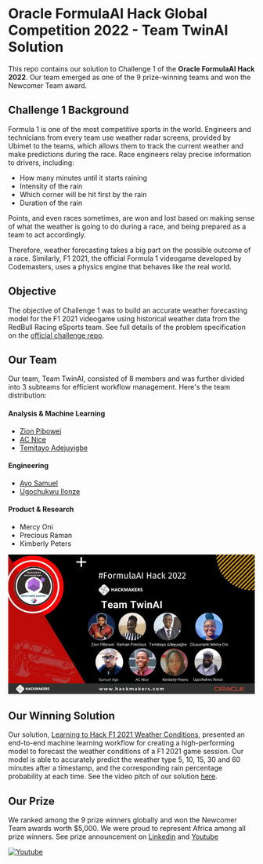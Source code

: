 # Oracle FormulaAI Hack Global Competition 2022 - Team TwinAI Solution
This repo contains our solution to Challenge 1 of the **Oracle FormulaAI Hack 2022**. Our team emerged as one of the 9 prize-winning teams and won the Newcomer Team award.

## Challenge 1 Background

Formula 1 is one of the most competitive sports in the world. Engineers and technicians from every team use weather radar screens, provided by Ubimet to the teams, which allows them to track the current weather and make predictions during the race. Race engineers relay precise information to drivers, including:
- How many minutes until it starts raining
- Intensity of the rain
- Which corner will be hit first by the rain
- Duration of the rain

Points, and even races sometimes, are won and lost based on making sense of what the weather is going to do during a race, and being prepared as a team to act accordingly.

Therefore, weather forecasting takes a big part on the possible outcome of a race. Similarly, F1 2021, the official Formula 1 videogame developed by Codemasters, uses a physics engine that behaves like the real world.

## Objective
The objective of Challenge 1 was to build an accurate weather forecasting model for the F1 2021 videogame using historical weather data from the RedBull Racing eSports team. See full details of the problem specification on the [official challenge repo](https://github.com/oracle-devrel/formula-ai-2022-hackathon/blob/main/challenges/challenge1.md).

## Our Team
Our team, Team TwinAI, consisted of 8 members and was further divided into 3 subteams for efficient workflow management. Here's the team distribution:
#### Analysis & Machine Learning 
- [Zion Pibowei](https://github.com/zion-king)
- [AC Nice](https://github.com/anochima)
- [Temitayo Adejuyigbe](https://github.com/Tbenseu)
#### Engineering
- [Ayo Samuel](https://github.com/Stosan)
- [Ugochukwu Ilonze](https://github.com/harryface)
#### Product & Research
- Mercy Oni
- Precious Raman
- Kimberly Peters

![Image](Twin-AI-Winner-Banner.jpg)

## Our Winning Solution
Our solution, [Learning to Hack F1 2021 Weather Conditions](https://github.com/zion-king/twin-ai-formula-ai-hack/blob/main/final-solution-notebooks/twin-ai-full-notebook-solution.ipynb), presented an end-to-end machine learning workflow for creating a high-performing model to forecast the weather conditions of a F1 2021 game session. Our model is able to accurately predict the weather type 5, 10, 15, 30 and 60 minutes after a timestamp, and the corresponding rain percentage probability at each time. See the video pitch of our solution [here](https://youtu.be/W8kyFGJE7d4).

## Our Prize
We ranked among the 9 prize winners globally and won the Newcomer Team awards worth $5,000. We were proud to represent Africa among all prize winners. See prize announcement on [Linkedin](https://www.linkedin.com/posts/hackmakers_formulaai-worldinnovationday-hackathon-activity-6914783292424601600-t2W1?utm_source=linkedin_share&utm_medium=android_app) and [Youtube](https://youtu.be/vTCfR9eB_mo)

[![Youtube](https://img.youtube.com/vi/VvTCfR9eB_moID/0.jpg)](https://youtu.be/vTCfR9eB_mo)
